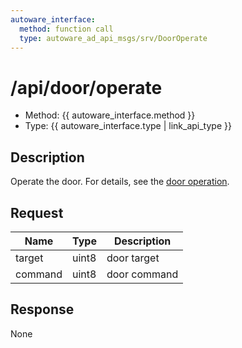 ```yaml
---
autoware_interface:
  method: function call
  type: autoware_ad_api_msgs/srv/DoorOperate
---
```


# /api/door/operate

- Method: {{ autoware_interface.method }}
- Type: {{ autoware_interface.type | link_api_type }}

## Description

Operate the door. For details, see the [door operation](../../../features/door-operation.md).

## Request

| Name    | Type  | Description  |
| ------- | ----- | ------------ |
| target  | uint8 | door target  |
| command | uint8 | door command |

## Response

None
